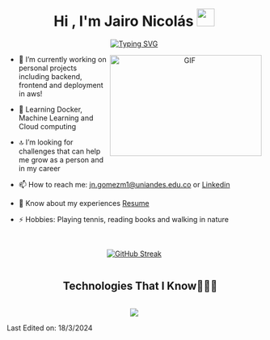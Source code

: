 <h1 align="center"><b>Hi , I'm Jairo Nicolás </b><img src="https://media.giphy.com/media/hvRJCLFzcasrR4ia7z/giphy.gif" width="35"></h1>

<p align="center">
<a href="https://git.io/typing-svg"><img src="https://readme-typing-svg.demolab.com?font=Fira+Code&size=30&duration=3000&pause=500&color=3569CD&background=5EE6B700&random=false&width=820&height=70&lines=Jairo+Nicol%C3%A1s+G%C3%B3mez+GitHub+Profile+%F0%9F%A7%91%F0%9F%8F%BB%E2%80%8D%F0%9F%92%BB;Systems+and+Computing+Engineering+Student+%F0%9F%91%A8%F0%9F%8F%BB%E2%80%8D%F0%9F%8E%93;Passionate+about+technology+and+sports+%F0%9F%92%BB%F0%9F%8F%85+;Love+challenges+and+personal+growth+%F0%9F%93%88;Full-Stack+%26+Artificial+Intelligence+Projects" alt="Typing SVG" /></a>
</p>

<a target="_blank" align="center">
  <img align="right" top="500" height="200" width="300" alt="GIF" src="https://media.giphy.com/media/v1.Y2lkPTc5MGI3NjExdnd5cm1qZjIzcjlmNWhwOGJpc3JoMDJxdXR5cnpzdHVzM2xrcnBoayZlcD12MV9pbnRlcm5hbF9naWZfYnlfaWQmY3Q9Zw/qgQUggAC3Pfv687qPC/giphy.gif">
</a>

- 🔭 I’m currently working on personal projects including backend, frontend and deployment in aws!
  
- 🌱 Learning Docker, Machine Learning and Cloud computing
  
- 🔝 I’m looking for challenges that can help me grow as a person and in my career
  
- 📫 How to reach me: jn.gomezm1@uniandes.edu.co or  <a href="https://www.linkedin.com/in/jaironicolasgomez/" target="blank">Linkedin</a>

- 📄 Know about my experiences <a href="https://github.com/jngm8/jngm8/blob/main/Resume%20Jairo%20Nicol%C3%A1s%20G%C3%B3mez.pdf" target="blank">Resume</a>

- ⚡ Hobbies: Playing tennis, reading books and walking in nature

<br>

<div align="center">

<a href="https://git.io/streak-stats"><img src="https://streak-stats.demolab.com?user=jngm8&theme=catppuccin-frappe&border_radius=10" alt="GitHub Streak" /></a>

  
</div>


<div id="user-content-toc">
  <ul align="center">
    <summary><h2 style="display: inline-block">Technologies That I Know👨🏻‍💻</h2></summary>
  </ul>
</div>
<!--tech stack icons-->
<p align="center">
  <a href="https://skillicons.dev">
    <img src="https://skillicons.dev/icons?i=py,js,react,nestjs,git,dart,flutter,css,docker,figma,firebase,github,html,postgres,postman,tailwind,ts,vscode&perline=14" />
  </a>
</p>



<!--
![Anurag's GitHub stats](https://github-readme-stats.vercel.app/api?username=jngm8&show_icons=true)

<td width="50%" align="center">

  <img  align="center"  src="https://github-readme-stats.anuraghazra1.vercel.app/api/top-langs/?username=jngm8&theme=radical&row=1&column=7&margin-h=15&margin-w=5&no-bg=true" alt="TROPHY"/>
  
  </td>



  -->

  Last Edited on: 18/3/2024
